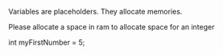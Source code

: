 Variables are placeholders. They allocate memories.

Please allocate a space in ram to allocate space for an integer

int myFirstNumber = 5;